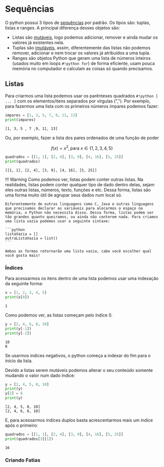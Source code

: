 # Sequências

O python possui 3 tipos de [sequências][1] por padrão. Os tipos são: tuplas, listas e ranges. A principal diferença desses objetos são:

- Listas são [mutáveis][2], logo podemos adicionar, remover e ainda mudar os valores já existentes nela.
- Tuplas são [imutáveis][3], assim, diferentemente das listas não podemos remover, adicionar e nem trocar os valores já atribuídos a uma tupla.
- Ranges são objetos Python que geram uma lista de números inteiros (usados muito em loops `#!python for`) de forma eficiente, usam pouca memória no computador e calculam as coisas só quando precisamos.


[1]: https://docs.python.org/3/library/stdtypes.html#sequence-types-list-tuple-range
[2]: https://docs.python.org/3/glossary.html#term-mutable
[3]: https://docs.python.org/3/glossary.html#term-immutable

## Listas
Para criarmos uma lista podemos usar os parênteses quadrados `#!python [ ... ]` com os elementos/itens separados por vírgulas (","). Por exemplo, para fazermos uma lista com os primeiros números ímpares podemos fazer:

```python
impares = [1, 3, 5, 7, 9, 11, 13]
print(impares)
```

```
[1, 3, 5 , 7 ,9, 11, 13]
```

Ou, por exemplo, fazer a lista dos pares ordenados de uma função de poder

$$f(x)=x^2,\text{para }x\in\{1,2,3,4,5\}$$

```python
quadrados = [[1, 1], [2, 4], [3, 9], [4, 16], [5, 25]]
print(quadrados)
```

```
[[1, 1], [2, 4], [3, 9], [4, 16], [5, 25]]
```

!!! Warning
    Como podemos ver, listas podem conter outras listas. Na realidades, listas podem conter qualquer tipo de dado dentro delas, sejam eles outras listas, números, texto, funções e etc. Dessa forma, listas são uma forma muito útil de agrupar seus dados num local só. 

    Diferentemente de outras linguagens como C, Java e outras linguagens que precisamos declarar as variáveis para alocarmos o espaço na memória, o Python não necessita disso. Dessa forma, listas podem ser tão grandes quanto queiramos, ou ainda não conterem nada. Para criamos uma lista vazia podemos usar a seguinte sintaxe:

    ```python
    listaVazia = []
    outraListaVazia = list()
    ```

    Ambas as formas retornarão uma lista vazia, cabe você escolher qual você gosta mais!

### Índices

Para acessarmos os itens dentro de uma lista podemos usar uma indexação da seguinte forma:

```python
x = [1, 2, 3, 4, 5]
print(x[0])
```

```
1
```

Como podemos ver, as listas começam pelo índice 0.

```python
y = [2, 4, 6, 8, 10]
print(y[-1])
print(y[-2])
```

```
10
8
```

Se usarmos indíces negativos, o python começa a indexar do fim para o início da lista.

Devido a listas serem mutáveis podemos alterar o seu conteúdo somente mudando o valor num dado índice:

```python
y = [2, 4, 5, 8, 10]
print(y)
y[2] = 6
print(y)
```

```
[2, 4, 5, 8, 10]
[2, 4, 6, 8, 10]
```

E, para acessarmos indíces duplos basta acrescentarmos mais um índice após o primeiro:

```python
quadrados = [[1, 1], [2, 4], [3, 9], [4, 16], [5, 25]]
print(quadrados[3][1])
```

```
16
```

### Criando Fatias

